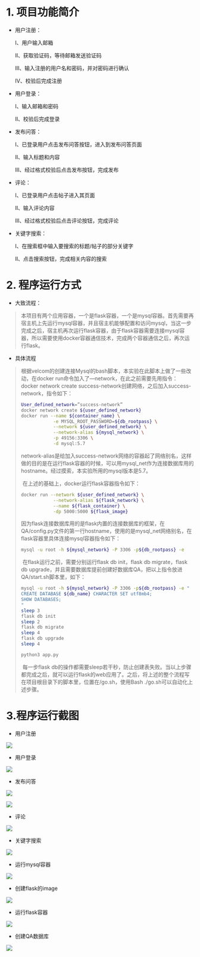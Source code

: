 # 1. 项目功能简介

- 用户注册：

    Ⅰ、用户输入邮箱

    Ⅱ、获取验证码，等待邮箱发送验证码

    Ⅲ、输入注册的用户名和密码，并对密码进行确认

    Ⅳ、校验后完成注册

- 用户登录：

    Ⅰ、输入邮箱和密码

    Ⅱ、校验后完成登录


- 发布问答：

    Ⅰ、已登录用户点击发布问答按钮，进入到发布问答页面
    
    Ⅱ、输入标题和内容
    
    Ⅲ、经过格式校验后点击发布按钮，完成发布 


- 评论：

    Ⅰ、已登录用户点击帖子进入其页面
    
    Ⅱ、输入评论内容

    Ⅲ、经过格式校验后点击评论按钮，完成评论


- 关键字搜索：

    Ⅰ、在搜索框中输入要搜索的标题/帖子的部分关键字
    
    Ⅱ、点击搜索按钮，完成相关内容的搜索



# 2. 程序运行方式

- 大致流程：

>  本项目有两个应用容器，一个是flask容器，一个是mysql容器。首先需要再宿主机上先运行mysql容器，并且宿主机能够配置和访问mysql，当这一步完成之后，宿主机再次运行flask容器，由于flask容器需要连接mysql容器，所以需要使用docker容器通信技术，完成两个容器通信之后，再次运行flask。

- 具体流程

> ​	根据velcom的创建连接Mysql的bash脚本，本实验在此脚本上做了一些改动，在docker run命令加入了—network，在此之前需要先用指令：docker network create success-network创建网络，之后加入success-network，指令如下：
>
> ```bash
> User_defined_network=”success-network”
> docker network create ${user_defined_network}
> docker run --name ${container_name} \
>             -e MYSQL_ROOT_PASSWORD=${db_rootpass} \
>             --network ${user_defined_network} \
>             --network-alias ${mysql_network} \
>             -p 49156:3306 \
>             -d mysql:5.7
> ```
>
> ​	network-alias是给加入success-network网络的容器起了网络别名，这样做的目的是在运行flask容器的时候，可以用mysql_net作为连接数据库用的hostname。经过摸索，本实验所用的mysql版本是5.7。
>
> ​	在上述的基础上，docker运行flask容器指令如下：
>
> ```bash
> docker run --network ${user_defined_network} \
>             --network-alias ${flask_network} \
>             --name ${flask_container} \
>             -dp 5000:5000 ${flask_image}
> ```
>
> ​	因为flask连接数据库用的是flask内置的连接数据库的框架，在QA/config.py文件的第一行hostname，使用的是mysql_net网络别名，在flask容器里具体连接mysql容器指令如下：
>
> ```bash
> mysql -u root -h ${mysql_network} -P 3306 -p${db_rootpass} -e
> ```
>
> ​	在flask运行之前，需要分别运行flask db init，flask db migrate，flask db upgrade，并且需要数据库提前创建好数据库QA，把以上指令放进 QA/start.sh脚本里，如下：
>
> ```bash
> mysql -u root -h ${mysql_network} -P 3306 -p${db_rootpass} -e "
> CREATE DATABASE ${db_name} CHARACTER SET utf8mb4;
> SHOW DATABASES;
> "
> sleep 3
> flask db init
> sleep 2
> flask db migrate
> sleep 4
> flask db upgrade
> sleep 4
> 
> python3 app.py
> ```
>
> ​	每一步flask db的操作都需要sleep若干秒，防止创建表失败。当以上步骤都完成之后，就可以运行flask的web应用了。之后，将上述的整个流程写在项目根目录下的脚本里，位置在/go.sh，使用Bash ./go.sh可以自动化上述步骤。



# 3.程序运行截图

- 用户注册

![](QA_img/1.png)

- 用户登录

![](QA_img/2.png)

- 发布问答

![](QA_img/3.png)

![](QA_img/4.png)

- 评论

![](QA_img/5.png)

- 关键字搜索

![](QA_img/6.png)

- 运行mysql容器

![](QA_img/7.png)

- 创建flask的image

![](QA_img/8.png)

- 运行flask容器

![](QA_img/9.png)

- 创建QA数据库

![](QA_img/10.png)
